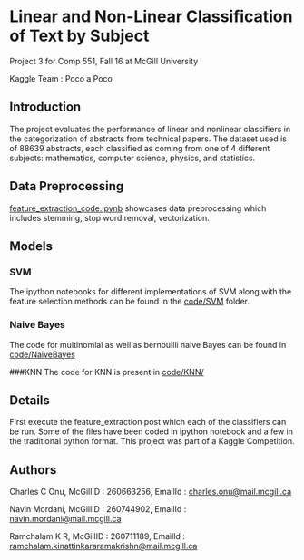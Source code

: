 # Linear and Non-Linear Classification of Text by Subject

Project 3 for Comp 551, Fall 16 at McGill University

Kaggle Team : Poco a Poco


## Introduction

The project evaluates the performance of linear and nonlinear classifiers in the categorization of abstracts from technical papers.
The dataset used is of 88639 abstracts, each classified as coming from one of 4 different subjects: mathematics, computer science, physics, and
statistics. 

## Data Preprocessing 

[feature_extraction_code.ipynb](code/Feature_Extraction/feature_extraction_code.ipynb) showcases data preprocessing which includes stemming, stop word removal, vectorization.

## Models

### SVM 
The ipython notebooks for different implementations of SVM along with the feature selection methods can be found in the [code/SVM](code/SVM/) folder.

### Naive Bayes
The code for multinomial as well as bernouilli naive Bayes can be found in [code/NaiveBayes](code/NaiveBayes/)

###KNN
The code for KNN is present in [code/KNN/](code/KNN/)

## Details

First execute the feature_extraction post which each of the classifiers can be run. Some of the files have been coded in ipython notebook
and a few in the traditional python format. This project was part of a Kaggle Competition.

## Authors

Charles C Onu, McGillID : 260663256, EmailId : charles.onu@mail.mcgill.ca

Navin Mordani, McGillID : 260744902, EmailId : navin.mordani@mail.mcgill.ca

Ramchalam K R, McGillID : 260711189, EmailId : ramchalam.kinattinkararamakrishn@mail.mcgill.ca


